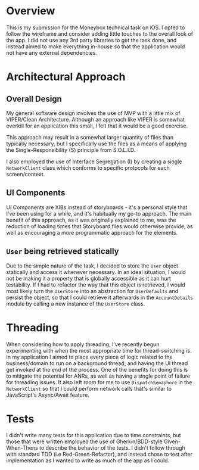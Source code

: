 # Overview

This is my submission for the Moneybox technical task on iOS. I opted to follow the wireframe and consider adding little touches to the overall look of the app. I did not use any 3rd party libraries to get the task done, and instead aimed to make everything in-house so that the application would not have any external dependencies.

# Architectural Approach

## Overall Design

My general software design involves the use of MVP with a little mix of VIPER/Clean Architecture. Although an approach like VIPER is somewhat overkill for an application this small, I felt that it would be a good exercise. 

This approach may result in a somewhat larger quantity of files than typically necessary, but I specifically use the files as a means of applying the Single-Responsibility (S) principle from S.O.L.I.D. 

I also employed the use of Interface Segregation (I) by creating a single `NetworkClient` class which conforms to specific protocols for each screen/context.

## UI Components

UI Components are XIBs instead of storyboards - it's a personal style that I've been using for a while, and it's habitually my go-to approach. The main benefit of this approach, as it was originally explained to me, was the reduction of loading times that Storyboard files would otherwise provide, as well as encouraging a more programmatic approach for the elements.

## `User` being retrieved statically

Due to the simple nature of the task, I decided to store the `User` object statically and access it whenever necessary. In an ideal situation, I would not be making it a property that is globally accessible as it can hurt testability. If I had to refactor the way that this object is retrieved, I would most likely turn the `UserStore` into an abstraction for `UserDefaults` and persist the object, so that I could retrieve it afterwards in the `AccountDetails` module by calling a new instance of the `UserStore` class.

# Threading

When considering how to apply threading, I've recently begun experimenting with when the most appropriate time for thread-switching is. In my application I aimed to place every piece of logic related to the business/domain to run on a background thread, and having the UI thread get invoked at the end of the process. One of the benefits for doing this is to mitigate the potential for ANRs, as well as having a single point of failure for threading issues. It also left room for me to use `DispatchSemaphore` in the `NetworkClient` so that I could perform network calls that's similar to JavaScript's Async/Await feature.

# Tests

I didn't write many tests for this application due to time constraints, but those that were written employed the use of Gherkin/BDD-style Given-When-Thens to describe the behavior of the tests. I didn't follow through with standard TDD (i.e Red-Green-Refactor), and instead chose to test after implementation as I wanted to write as much of the app as I could.
